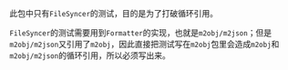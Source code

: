 此包中只有`FileSyncer`的测试，目的是为了打破循环引用。

`FileSyncer`的测试需要用到`Formatter`的实现，也就是`m2obj/m2json`；但是`m2obj/m2json`又引用了`m2obj`，因此直接把测试写在`m2obj`包里会造成`m2obj`和`m2obj/m2json`的循环引用，所以必须写出来。

